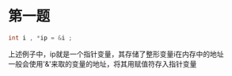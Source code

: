 # 第一题

```c
int i , *ip = &i ;
```

上述例子中，ip就是一个指针变量，其存储了整形变量i在内存中的地址  
一般会使用'\&'来取的变量的地址，将其用赋值符存入指针变量  
